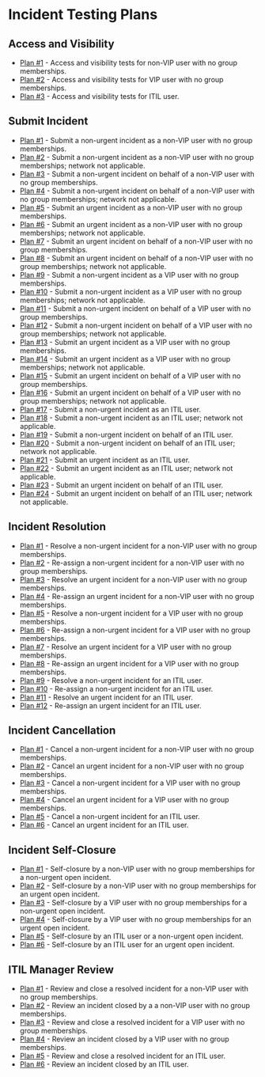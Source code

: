 # Incident Testing Plans

## Access and Visibility

- [Plan #1](./Incident-Access-Plan-1.md) - Access and visibility tests for non-VIP user with no group memberships.
- [Plan #2](./Incident-Access-Plan-2.md) - Access and visibility tests for VIP user with no group memberships.
- [Plan #3](./Incident-Access-Plan-3.md) - Access and visibility tests for ITIL user.

## Submit Incident

- [Plan #1](./Submit-Incident-Plan-1.md) - Submit a non-urgent incident as a non-VIP user with no group memberships.
- [Plan #2](./Submit-Incident-Plan-2.md) - Submit a non-urgent incident as a non-VIP user with no group memberships; network not applicable.
- [Plan #3](./Submit-Incident-Plan-3.md) - Submit a non-urgent incident on behalf of a non-VIP user with no group memberships.
- [Plan #4](./Submit-Incident-Plan-4.md) - Submit a non-urgent incident on behalf of a non-VIP user with no group memberships; network not applicable.
- [Plan #5](./Submit-Incident-Plan-5.md) - Submit an urgent incident as a non-VIP user with no group memberships.
- [Plan #6](./Submit-Incident-Plan-6.md) - Submit an urgent incident as a non-VIP user with no group memberships; network not applicable.
- [Plan #7](./Submit-Incident-Plan-7.md) - Submit an urgent incident on behalf of a non-VIP user with no group memberships.
- [Plan #8](./Submit-Incident-Plan-8.md) - Submit an urgent incident on behalf of a non-VIP user with no group memberships; network not applicable.
- [Plan #9](./Submit-Incident-Plan-9.md) - Submit a non-urgent incident as a VIP user with no group memberships.
- [Plan #10](./Submit-Incident-Plan-10.md) - Submit a non-urgent incident as a VIP user with no group memberships; network not applicable.
- [Plan #11](./Submit-Incident-Plan-11.md) - Submit a non-urgent incident on behalf of a VIP user with no group memberships.
- [Plan #12](./Submit-Incident-Plan-12.md) - Submit a non-urgent incident on behalf of a VIP user with no group memberships; network not applicable.
- [Plan #13](./Submit-Incident-Plan-13.md) - Submit an urgent incident as a VIP user with no group memberships.
- [Plan #14](./Submit-Incident-Plan-14.md) - Submit an urgent incident as a VIP user with no group memberships; network not applicable.
- [Plan #15](./Submit-Incident-Plan-15.md) - Submit an urgent incident on behalf of a VIP user with no group memberships.
- [Plan #16](./Submit-Incident-Plan-16.md) - Submit an urgent incident on behalf of a VIP user with no group memberships; network not applicable.
- [Plan #17](./Submit-Incident-Plan-17.md) - Submit a non-urgent incident as an ITIL user.
- [Plan #18](./Submit-Incident-Plan-18.md) - Submit a non-urgent incident as an ITIL user; network not applicable.
- [Plan #19](./Submit-Incident-Plan-19.md) - Submit a non-urgent incident on behalf of an ITIL user.
- [Plan #20](./Submit-Incident-Plan-20.md) - Submit a non-urgent incident on behalf of an ITIL user; network not applicable.
- [Plan #21](./Submit-Incident-Plan-21.md) - Submit an urgent incident as an ITIL user.
- [Plan #22](./Submit-Incident-Plan-22.md) - Submit an urgent incident as an ITIL user; network not applicable.
- [Plan #23](./Submit-Incident-Plan-23.md) - Submit an urgent incident on behalf of an ITIL user.
- [Plan #24](./Submit-Incident-Plan-24.md) - Submit an urgent incident on behalf of an ITIL user; network not applicable.

## Incident Resolution

- [Plan #1](./Incident-Resolution-Plan-1.md) - Resolve a non-urgent incident for a non-VIP user with no group memberships.
- [Plan #2](./Incident-Resolution-Plan-2.md) - Re-assign a non-urgent incident for a non-VIP user with no group memberships.
- [Plan #3](./Incident-Resolution-Plan-3.md) - Resolve an urgent incident for a non-VIP user with no group memberships.
- [Plan #4](./Incident-Resolution-Plan-4.md) - Re-assign an urgent incident for a non-VIP user with no group memberships.
- [Plan #5](./Incident-Resolution-Plan-5.md) - Resolve a non-urgent incident for a VIP user with no group memberships.
- [Plan #6](./Incident-Resolution-Plan-6.md) - Re-assign a non-urgent incident for a VIP user with no group memberships.
- [Plan #7](./Incident-Resolution-Plan-7.md) - Resolve an urgent incident for a VIP user with no group memberships.
- [Plan #8](./Incident-Resolution-Plan-8.md) - Re-assign an urgent incident for a VIP user with no group memberships.
- [Plan #9](./Incident-Resolution-Plan-9.md) - Resolve a non-urgent incident for an ITIL user.
- [Plan #10](./Incident-Resolution-Plan-10.md) - Re-assign a non-urgent incident for an ITIL user.
- [Plan #11](./Incident-Resolution-Plan-11.md) - Resolve an urgent incident for an ITIL user.
- [Plan #12](./Incident-Resolution-Plan-12.md) - Re-assign an urgent incident for an ITIL user.

## Incident Cancellation

- [Plan #1](./Incident-Cancellation-Plan-1.md) - Cancel a non-urgent incident for a non-VIP user with no group memberships.
- [Plan #2](./Incident-Cancellation-Plan-2.md) - Cancel an urgent incident for a non-VIP user with no group memberships.
- [Plan #3](./Incident-Cancellation-Plan-3.md) - Cancel a non-urgent incident for a VIP user with no group memberships.
- [Plan #4](./Incident-Cancellation-Plan-4.md) - Cancel an urgent incident for a VIP user with no group memberships.
- [Plan #5](./Incident-Cancellation-Plan-5.md) - Cancel a non-urgent incident for an ITIL user.
- [Plan #6](./Incident-Cancellation-Plan-6.md) - Cancel an urgent incident for an ITIL user.

## Incident Self-Closure

- [Plan #1](./Incident-Closure-Plan-1.md) - Self-closure by a non-VIP user with no group memberships for a non-urgent open incident.
- [Plan #2](./Incident-Closure-Plan-2.md) - Self-closure by a non-VIP user with no group memberships for an urgent open incident.
- [Plan #3](./Incident-Closure-Plan-3.md) - Self-closure by a VIP user with no group memberships for a non-urgent open incident.
- [Plan #4](./Incident-Closure-Plan-4.md) - Self-closure by a VIP user with no group memberships for an urgent open incident.
- [Plan #5](./Incident-Closure-Plan-5.md) - Self-closure by an ITIL user or a non-urgent open incident.
- [Plan #6](./Incident-Closure-Plan-6.md) - Self-closure by an ITIL user for an urgent open incident.

## ITIL Manager Review

- [Plan #1](./Incident-Review-Plan-1.md) - Review and close a resolved incident for a non-VIP user with no group memberships.
- [Plan #2](./Incident-Review-Plan-2.md) - Review an incident closed by a a non-VIP user with no group memberships.
- [Plan #3](./Incident-Review-Plan-3.md) - Review and close a resolved incident for a VIP user with no group memberships.
- [Plan #4](./Incident-Review-Plan-4.md) - Review an incident closed by a VIP user with no group memberships.
- [Plan #5](./Incident-Review-Plan-5.md) - Review and close a resolved incident for an ITIL user.
- [Plan #6](./Incident-Review-Plan-6.md) - Review an incident closed by an ITIL user.
